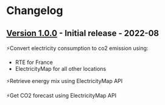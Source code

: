 # Changelog

## [Version 1.0.0](https://github.com/dataiku/dss-plugin-co2/releases/tag/v1.0.0) - Initial release - 2022-08

⚡️Convert electricity consumption to co2 emission using:
- RTE for France
- ElectricityMap for all other locations

⚡️Retrieve energy mix using ElectricityMap API

⚡️Get CO2 forecast using ElectricityMap API